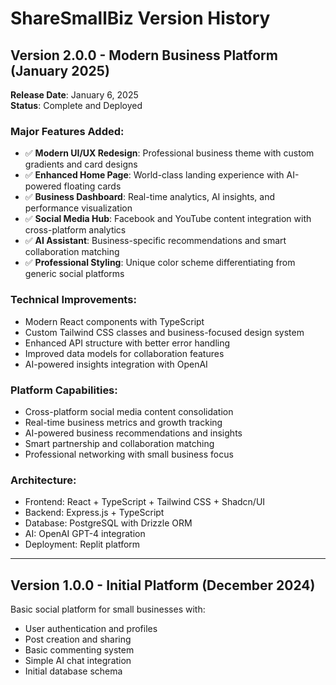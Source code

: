 # ShareSmallBiz Version History

## Version 2.0.0 - Modern Business Platform (January 2025)

**Release Date**: January 6, 2025  
**Status**: Complete and Deployed

### Major Features Added:
- ✅ **Modern UI/UX Redesign**: Professional business theme with custom gradients and card designs
- ✅ **Enhanced Home Page**: World-class landing experience with AI-powered floating cards
- ✅ **Business Dashboard**: Real-time analytics, AI insights, and performance visualization
- ✅ **Social Media Hub**: Facebook and YouTube content integration with cross-platform analytics
- ✅ **AI Assistant**: Business-specific recommendations and smart collaboration matching
- ✅ **Professional Styling**: Unique color scheme differentiating from generic social platforms

### Technical Improvements:
- Modern React components with TypeScript
- Custom Tailwind CSS classes and business-focused design system
- Enhanced API structure with better error handling
- Improved data models for collaboration features
- AI-powered insights integration with OpenAI

### Platform Capabilities:
- Cross-platform social media content consolidation
- Real-time business metrics and growth tracking
- AI-powered business recommendations and insights
- Smart partnership and collaboration matching
- Professional networking with small business focus

### Architecture:
- Frontend: React + TypeScript + Tailwind CSS + Shadcn/UI
- Backend: Express.js + TypeScript
- Database: PostgreSQL with Drizzle ORM
- AI: OpenAI GPT-4 integration
- Deployment: Replit platform

---

## Version 1.0.0 - Initial Platform (December 2024)

Basic social platform for small businesses with:
- User authentication and profiles
- Post creation and sharing
- Basic commenting system
- Simple AI chat integration
- Initial database schema
